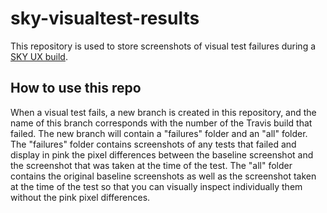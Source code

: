 # sky-visualtest-results

This repository is used to store screenshots of visual test failures during a [SKY UX build](https://travis-ci.org/blackbaud/skyux).

## How to use this repo

When a visual test fails, a new branch is created in this repository, and the name of this branch corresponds with the number of the Travis build that failed.  The new branch will contain a "failures" folder and an "all" folder.  The "failures" folder contains screenshots of any tests that failed and display in pink the pixel differences between the baseline screenshot and the screenshot that was taken at the time of the test.  The "all" folder contains the original baseline screenshots as well as the screenshot taken at the time of the test so that you can visually inspect individually them without the pink pixel differences.
